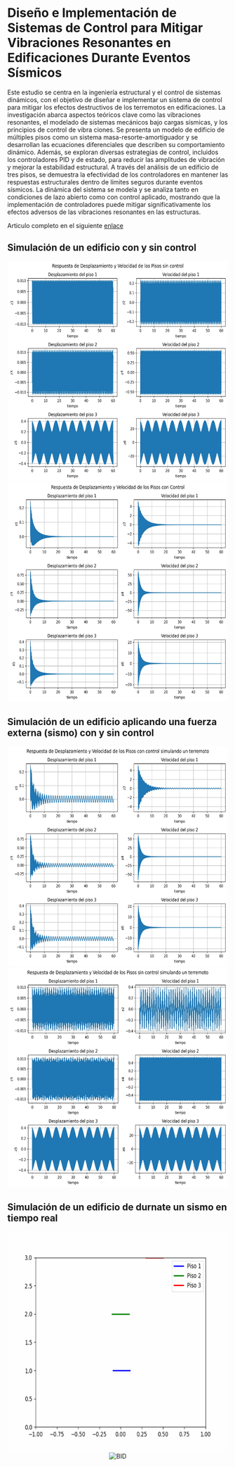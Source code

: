 # Diseño e Implementación de Sistemas de Control para Mitigar Vibraciones Resonantes en Edificaciones Durante Eventos Sísmicos

Este estudio se centra en la ingeniería estructural y el control de sistemas dinámicos, con el objetivo de diseñar e implementar
 un sistema de control para mitigar los efectos destructivos de los terremotos en edificaciones. La investigación abarca aspectos teóricos
 clave como las vibraciones resonantes, el modelado de sistemas mecánicos bajo cargas sísmicas, y los principios de control de vibra
ciones. Se presenta un modelo de edificio de múltiples pisos como un sistema masa-resorte-amortiguador y se desarrollan las ecuaciones
 diferenciales que describen su comportamiento dinámico. Además, se exploran diversas estrategias de control, incluidos los controladores
 PID y de estado, para reducir las amplitudes de vibración y mejorar la estabilidad estructural. A través del análisis de un edificio de tres
 pisos, se demuestra la efectividad de los controladores en mantener las respuestas estructurales dentro de límites seguros durante eventos
 sísmicos. La dinámica del sistema se modela y se analiza tanto en condiciones de lazo abierto como con control aplicado, mostrando que
 la implementación de controladores puede mitigar significativamente los efectos adversos de las vibraciones resonantes en las estructuras.

 Articulo completo en el siguiente [enlace]()
## Simulación de un edificio con y sin control

<p align="center">
<img src="media/sincontrol.jpg" alt="BID" width="500" height="500"/> <img src="media/concontrol.jpg" alt="BID" width="500" height="500"/>
</p>

## Simulación de un edificio aplicando una fuerza externa (sismo) con y sin control
<p align="center">
<img src="media/controlterremoto.jpg" alt="BID" width="500" height="500"/> <img src="media/sincontrolterremoto.jpg" alt="BID" width="500" height="500"/>
</p>

## Simulación de un edificio de durnate un sismo en tiempo real
<p align="center">
<img src="media/sismo_building_3pisos.gif " alt="BID" width="500" height="500"/>  <img src="media/sismo_building_3pisosDesplazamiento.gif " alt="BID" width="500" height="500"/> 
</p>

